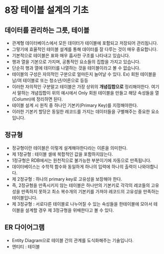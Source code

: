# 8장 테이블 설계의 기초
## 데이터를 관리하는 그릇, 테이블
- 관계형 데이터베이스에서 모든 데이터가 테이블에 포함되고 저장되어 관리됩니다.
- 그렇기에 효율적인 테이블 설계를 통해 데이터를 잘 다루는 것이 매우 중요합니다.
- 기본적으로 테이블은 표와 매우 흡사한 구조를 나타내고 있습니다.
- 행과 열을 기본으로 가지며, 공통적인 요소들의 집합을 가지고 있습니다.
- 단순히 행과 열에 데이터를 나열하는 것을 테이블이라고 볼 수 없습니다.
- 테이블의 구성은 자의적인 구분으로 얼마든지 늘어날 수 있다. Ex) 회원 테이블을 남/여 테이블로 또는 청소년/어른으로 등등
- 이러한 자의적인 구분말고 테이블은 가장 상위의 **개념집합으로** 정리해야한다. 여기서 말하는 개념집합이 위의 예시에서 Only 회원 테이블을 만들고 해당 속성들을 열(Column)에 정리하면 된다.
- 테이블 설계 시 원칙 중 하나인 기본키(Primary Key)를 지정해야한다.
- 이러한 기본키 할당은 동일한 레코드를 가지는 데이터들을 구별해주는 중요한 요소입니다.

## 정규형
- 정규형이란 테이블은 이렇게 설계해야한다라는 이론을 의미한다.
- 제 1정규형 : 테이블 셀에 복합적인 값을 포함하지않는다.
- 1정규형은 RDB에서는 원천적으로 불가능한 부분이기에 자동으로 만족됩니다.
- 데이터베이스는 수학적 함수와 동일하게 하나의 입력에 하나의 출력이 나와야합니다.
- 제 2정규형 : 하나의 primary key로 고유성을 보장해야 한다.
- 즉, 2정규형을 만족시키지 않는 테이블은 하나만의 기본키로 각각의 레코들의 고유성을 만족하지 못하고 최소 복수개의 기본키를 가져야 레코드의 고유성을 만족하는 테이블입니다.
- 제 3정규형 : 서로다른 테이블로 나누어질 수 있는 속성들을 한테이블에 모아서 테이블을 설계할 경우 제 3정규형을 위배한다고 볼 수 있다.

## ER 다이어그램 
- Entity Diagram으로 테이블 간의 관계를 도식화해주는 기술입니다.
- 엔티티 : 테이블
